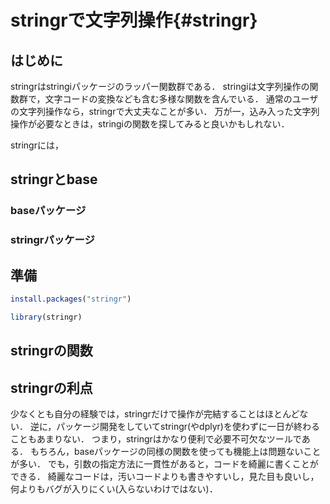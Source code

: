 # stringrで文字列操作{#stringr}

## はじめに

stringrはstringiパッケージのラッパー関数群である．
stringiは文字列操作の関数群で，文字コードの変換なども含む多様な関数を含んでいる．
通常のユーザの文字列操作なら，stringrで大丈夫なことが多い．
万が一，込み入った文字列操作が必要なときは，stringiの関数を探してみると良いかもしれない．

stringrには，

## stringrとbase

### baseパッケージ




### stringrパッケージ




## 準備


```r
install.packages("stringr")
```


```r
library(stringr)
```

## stringrの関数



## stringrの利点

少なくとも自分の経験では，stringrだけで操作が完結することはほとんどない．
逆に，パッケージ開発をしていてstringr(やdplyr)を使わずに一日が終わることもあまりない．
つまり，stringrはかなり便利で必要不可欠なツールである．
もちろん，baseパッケージの同様の関数を使っても機能上は問題ないことが多い．
でも，引数の指定方法に一貫性があると，コードを綺麗に書くことができる．
綺麗なコードは，汚いコードよりも書きやすいし，見た目も良いし，何よりもバグが入りにくい(入らないわけではない)．

